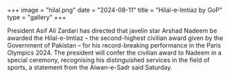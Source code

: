 +++
image = "hilal.png"
date = "2024-08-11"
title = "Hilal-e-Imtiaz by GoP"
type = "gallery"
+++

President Asif Ali Zardari has directed that javelin star Arshad Nadeem be awarded the Hilal-e-Imtiaz – the second-highest civilian award given by the Government of Pakistan – for his record-breaking performance in the Paris Olympics 2024. The president will confer the civilian award to Nadeem in a special ceremony, recognising his distinguished services in the field of sports, a statement from the Aiwan-e-Sadr said Saturday.
